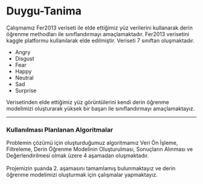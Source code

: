 # Duygu-Tanima
Çalışmamız Fer2013 veriseti ile elde ettiğimiz yüz verilerini kullanarak derin öğrenme methodları ile sınıflandırmayı amaçlamaktadır.
Fer2013 verisetini kaggle platformu kullanılarak elde edilmiştir. Veriseti 7 sınıftan oluşmaktadır.
<ul>
  <li>Angry</li>
  <li>Disgust</li>
  <li>Fear</li>
  <li>Happy</li>
  <li>Neutral</li>
  <li>Sad</li>
  <li>Surprise</li>
</ul> 

Verisetinden elde ettiğimiz yüz görüntülerini kendi derin öğrenme modelimizi oluşturarak yüksek bir başarı ile sınıflandırmayı amaçlamaktayız.
<hr>
<H3>Kullanılması Planlanan Algoritmalar</h3>
Problemin çözümü için oluşturduğumuz algoritmamız Veri Ön İşleme, Filtreleme, Derin Öğrenme Modelinin Oluşturulması, Sonuçların Alınması ve Değerlendirilmesi olmak üzere 4 aşamadan
oluşmaktadır.
<br>
<br>
Projemizin şuanda 2. aşamasını tamamlamış bulunmaktayız ve derin öğrenme modelimizi oluşturmak için çalışmalar yapmaktayız.
